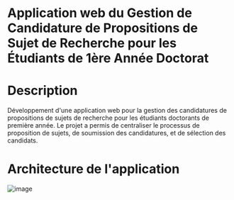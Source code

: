 # Application web du Gestion de Candidature de Propositions de Sujet de Recherche pour les Étudiants de 1ère Année Doctorat


# Description
Développement d'une application web pour la gestion des candidatures de propositions de sujets de recherche pour les étudiants doctorants de première année. 
Le projet a permis de centraliser le processus de proposition de sujets, de soumission des candidatures, et de sélection des candidats.

# Architecture de l'application 
![image](https://github.com/user-attachments/assets/098c214a-b64a-479f-a02c-6bce79a06fbc)



